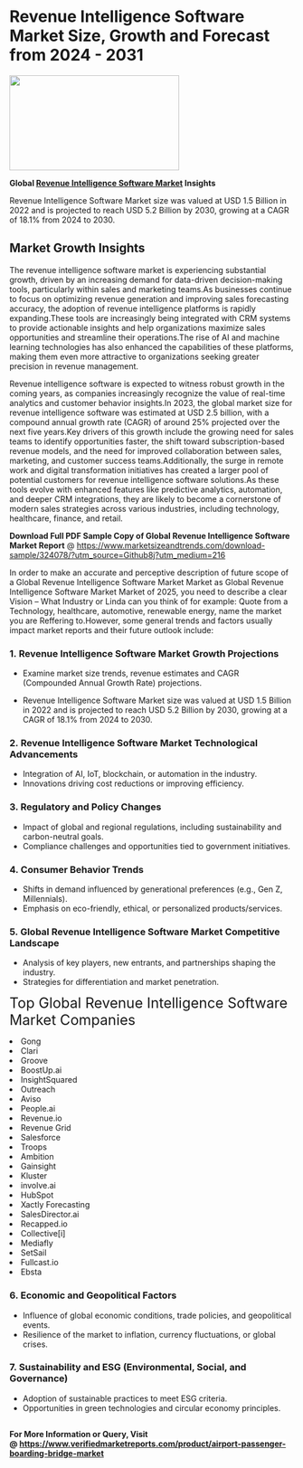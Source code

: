 <H1>Revenue Intelligence Software Market Size, Growth and Forecast from 2024 - 2031</H1><img class="aligncenter size-medium wp-image-584254" src="https://thirdeyenews.in/wp-content/uploads/2024/09/Global-Market-Research-300x168.jpeg" alt="" width="300" height="168" /><p><strong>Global&nbsp;<a href="https://www.marketsizeandtrends.com/download-sample/324078/?utm_source=Github8j?utm_medium=216">Revenue Intelligence Software Market</a> Insights</strong></p><p>Revenue Intelligence Software Market size was valued at USD 1.5 Billion in 2022 and is projected to reach USD 5.2 Billion by 2030, growing at a CAGR of 18.1% from 2024 to 2030.</p><p><h2>Market Growth Insights</h2> <p>The revenue intelligence software market is experiencing substantial growth, driven by an increasing demand for data-driven decision-making tools, particularly within sales and marketing teams.As businesses continue to focus on optimizing revenue generation and improving sales forecasting accuracy, the adoption of revenue intelligence platforms is rapidly expanding.These tools are increasingly being integrated with CRM systems to provide actionable insights and help organizations maximize sales opportunities and streamline their operations.The rise of AI and machine learning technologies has also enhanced the capabilities of these platforms, making them even more attractive to organizations seeking greater precision in revenue management.</p> <p>Revenue intelligence software is expected to witness robust growth in the coming years, as companies increasingly recognize the value of real-time analytics and customer behavior insights.In 2023, the global market size for revenue intelligence software was estimated at USD 2.5 billion, with a compound annual growth rate (CAGR) of around 25% projected over the next five years.Key drivers of this growth include the growing need for sales teams to identify opportunities faster, the shift toward subscription-based revenue models, and the need for improved collaboration between sales, marketing, and customer success teams.Additionally, the surge in remote work and digital transformation initiatives has created a larger pool of potential customers for revenue intelligence software solutions.As these tools evolve with enhanced features like predictive analytics, automation, and deeper CRM integrations, they are likely to become a cornerstone of modern sales strategies across various industries, including technology, healthcare, finance, and retail.</p> <p><span class=""><strong>Download Full PDF Sample Copy of Global Revenue Intelligence Software Market Report</strong> @ <a href="https://www.marketsizeandtrends.com/download-sample/324078/?utm_source=Github8j?utm_medium=216" target="_blank">https://www.marketsizeandtrends.com/download-sample/324078/?utm_source=Github8j?utm_medium=216</a></span></p><p>In order to make an accurate and perceptive description of future scope of a Global&nbsp;Revenue Intelligence Software Market Market as Global&nbsp;Revenue Intelligence Software Market Market of 2025, you need to describe a clear Vision &ndash; What Industry or Linda can you think of for example: Quote from a Technology, healthcare, automotive, renewable energy, name the market you are Reffering to.However, some general trends and factors usually impact market reports and their future outlook include:</p><h3>1.&nbsp;<strong>Revenue Intelligence Software Market Growth Projections</strong></h3><ul><li>Examine market size trends, revenue estimates and CAGR (Compounded Annual Growth Rate) projections.</li><li><p>Revenue Intelligence Software Market size was valued at USD 1.5 Billion in 2022 and is projected to reach USD 5.2 Billion by 2030, growing at a CAGR of 18.1% from 2024 to 2030.</p></li></ul><h3>2.&nbsp;<strong>Revenue Intelligence Software Market Technological Advancements</strong></h3><ul><li>Integration of AI, IoT, blockchain, or automation in the industry.</li><li>Innovations driving cost reductions or improving efficiency.</li></ul><h3>3.&nbsp;<strong>Regulatory and Policy Changes</strong></h3><ul><li>Impact of global and regional regulations, including sustainability and carbon-neutral goals.</li><li>Compliance challenges and opportunities tied to government initiatives.</li></ul><h3>4.&nbsp;<strong>Consumer Behavior Trends</strong></h3><ul><li>Shifts in demand influenced by generational preferences (e.g., Gen Z, Millennials).</li><li>Emphasis on eco-friendly, ethical, or personalized products/services.</li></ul><h3>5.&nbsp;<strong>Global Revenue Intelligence Software Market Competitive Landscape</strong></h3><ul><li>Analysis of key players, new entrants, and partnerships shaping the industry.</li><li>Strategies for differentiation and market penetration.</li></ul><p data-pm-slice="1 1 []"><span style="color: inherit; font-family: inherit; font-size: 25px;">Top Global Revenue Intelligence Software Market Companies</span></p><div class="" data-test-id=""><p><li>Gong</li><li> Clari</li><li> Groove</li><li> BoostUp.ai</li><li> InsightSquared</li><li> Outreach</li><li> Aviso</li><li> People.ai</li><li> Revenue.io</li><li> Revenue Grid</li><li> Salesforce</li><li> Troops</li><li> Ambition</li><li> Gainsight</li><li> Kluster</li><li> involve.ai</li><li> HubSpot</li><li> Xactly Forecasting</li><li> SalesDirector.ai</li><li> Recapped.io</li><li> Collective[i]</li><li> Mediafly</li><li> SetSail</li><li> Fullcast.io</li><li> Ebsta</li></p></div><h3>6.&nbsp;<strong>Economic and Geopolitical Factors</strong></h3><ul><li>Influence of global economic conditions, trade policies, and geopolitical events.</li><li>Resilience of the market to inflation, currency fluctuations, or global crises.</li></ul><h3>7.&nbsp;<strong>Sustainability and ESG (Environmental, Social, and Governance)</strong></h3><ul><li>Adoption of sustainable practices to meet ESG criteria.</li><li>Opportunities in green technologies and circular economy principles.</li></ul><h2><strong style="font-size: 14px;">For More Information or Query, Visit @&nbsp;</strong><a style="background-color: #ffffff; font-size: 14px;" href="https://www.marketsizeandtrends.com/report/revenue-intelligence-software-market/" target="_blank">https://www.verifiedmarketreports.com/product/airport-passenger-boarding-bridge-market</a></h2>